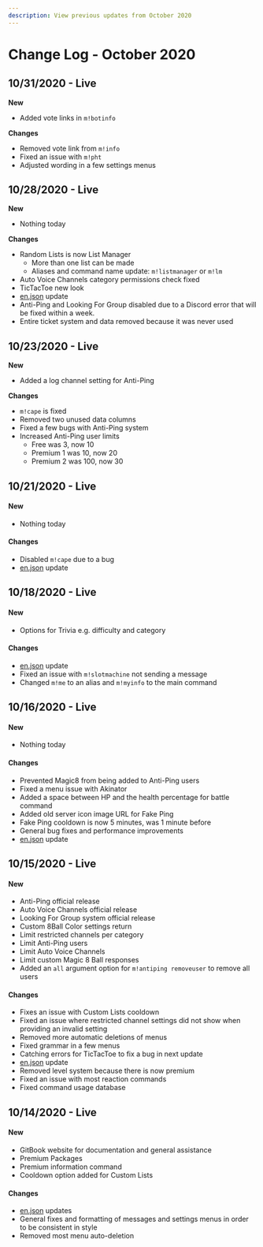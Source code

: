 ```yaml
---
description: View previous updates from October 2020
---
```


# Change Log - October 2020

## 10/31/2020 - Live

**New**

* Added vote links in `m!botinfo`

**Changes**

* Removed vote link from `m!info`
* Fixed an issue with `m!pht`
* Adjusted wording in a few settings menus

## 10/28/2020 - Live

**New**

* Nothing today

**Changes**

* Random Lists is now List Manager
  * More than one list can be made
  * Aliases and command name update: `m!listmanager` or `m!lm`
* Auto Voice Channels category permissions check fixed
* TicTacToe new look
* [en.json](https://github.com/Fyrlex/Magic8/commit/c58ca27eff510f37af437e2fec7b2b026d9f3ecf) update
* Anti-Ping and Looking For Group disabled due to a Discord error that will be fixed within a week.
* Entire ticket system and data removed because it was never used

## 10/23/2020 - Live

**New**

* Added a log channel setting for Anti-Ping

**Changes**

* `m!cape` is fixed
* Removed two unused data columns
* Fixed a few bugs with Anti-Ping system
* Increased Anti-Ping user limits
  * Free was 3, now 10
  * Premium 1 was 10, now 20
  * Premium 2 was 100, now 30

## 10/21/2020 - Live

#### New

* Nothing today

#### Changes

* Disabled `m!cape` due to a bug
* [en.json](https://github.com/Fyrlex/Magic8/commit/b36a9bced420fb4499ada9165f11ebbc00395fa7#diff-459ebfc62c77b736e4d2d47d6c3379dda786d96cf9bda915653c81a9ab82d41a) update

## 10/18/2020 - Live

#### New

* Options for Trivia e.g. difficulty and category

#### Changes

* [en.json](https://github.com/Fyrlex/Magic8/commit/2a79dac63040f1db3bbcd01bf5a5ac64b435f2b7#diff-459ebfc62c77b736e4d2d47d6c3379dda786d96cf9bda915653c81a9ab82d41a) update
* Fixed an issue with `m!slotmachine` not sending a message
* Changed `m!me` to an alias and `m!myinfo` to the main command

## 10/16/2020 - Live

#### New

* Nothing today

#### Changes

* Prevented Magic8 from being added to Anti-Ping users
* Fixed a menu issue with Akinator
* Added a space between HP and the health percentage for battle command
* Added old server icon image URL for Fake Ping
* Fake Ping cooldown is now 5 minutes, was 1 minute before
* General bug fixes and performance improvements
* [en.json](https://github.com/Fyrlex/Magic8/commit/61f4fc09f4d809041b4a780fbf45694013db606b) update

## 10/15/2020 - Live

#### New

* Anti-Ping official release
* Auto Voice Channels official release 
* Looking For Group system official release
* Custom 8Ball Color settings return
* Limit restricted channels per category
* Limit Anti-Ping users
* Limit Auto Voice Channels
* Limit custom Magic 8 Ball responses
* Added an `all` argument option for `m!antiping removeuser` to remove all users

#### Changes

* Fixes an issue with Custom Lists cooldown
* Fixed an issue where restricted channel settings did not show when providing an invalid setting
* Removed more automatic deletions of menus
* Fixed grammar in a few menus
* Catching errors for TicTacToe to fix a bug in next update
* [en.json](https://github.com/Fyrlex/Magic8/commits/master/languages/en.json) update
* Removed level system because there is now premium
* Fixed an issue with most reaction commands
* Fixed command usage database

## 10/14/2020 - Live

#### New

* GitBook website for documentation and general assistance
* Premium Packages
* Premium information command
* Cooldown option added for Custom Lists

#### Changes

* [en.json](https://github.com/Fyrlex/Magic8/commit/4bc996daa88be9578fdd91b405175849dff60382) updates
* General fixes and formatting of messages and settings menus in order to be consistent in style
* Removed most menu auto-deletion

